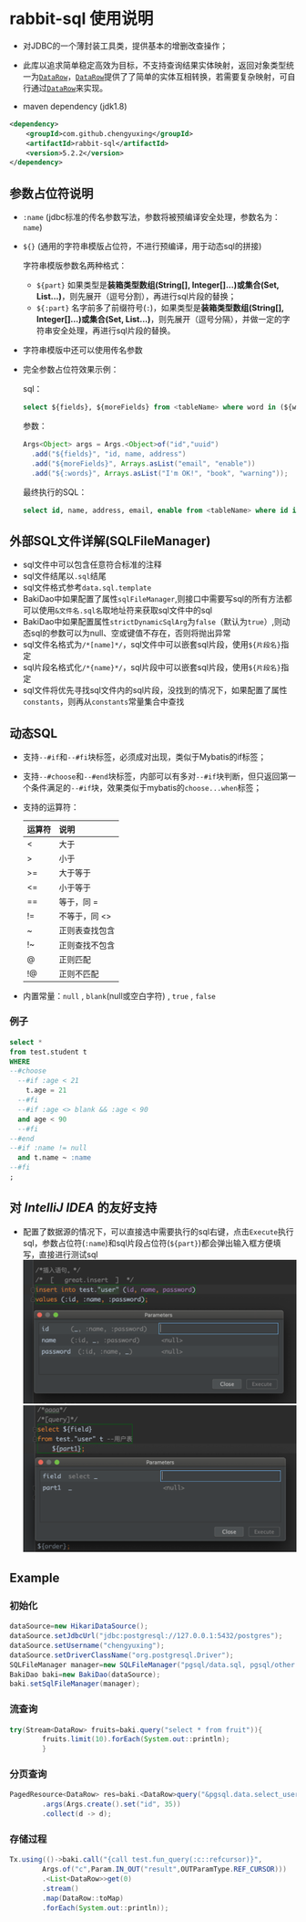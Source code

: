# rabbit-sql 使用说明

- 对JDBC的一个薄封装工具类，提供基本的增删改查操作；

- 此库以追求简单稳定高效为目标，不支持查询结果实体映射，返回对象类型统一为[`DataRow`](https://github.com/chengyuxing/rabbit-common/blob/master/src/main/java/rabbit/common/types/DataRow.java)，[`DataRow`](https://github.com/chengyuxing/rabbit-common/blob/master/src/main/java/rabbit/common/types/DataRow.java)提供了了简单的实体互相转换，若需要复杂映射，可自行通过[`DataRow`](https://github.com/chengyuxing/rabbit-common/blob/master/src/main/java/rabbit/common/types/DataRow.java)来实现。

- maven dependency (jdk1.8)

```xml
<dependency>
    <groupId>com.github.chengyuxing</groupId>
    <artifactId>rabbit-sql</artifactId>
    <version>5.2.2</version>
</dependency>
```

## 参数占位符说明

- `:name` (jdbc标准的传名参数写法，参数将被预编译安全处理，参数名为：`name`)

- `${}` (通用的字符串模版占位符，不进行预编译，用于动态sql的拼接)

  字符串模版参数名两种格式：

  - `${part}` 如果类型是**装箱类型数组(String[], Integer[]...)**或**集合(Set, List...)**，则先展开（逗号分割），再进行sql片段的替换；
  - `${:part}` 名字前多了前缀符号(`:`)，如果类型是**装箱类型数组(String[], Integer[]...)**或**集合(Set, List...)**，则先展开（逗号分隔），并做一定的字符串安全处理，再进行sql片段的替换。

- 字符串模版中还可以使用传名参数

- 完全参数占位符效果示例：

  sql：

  ```sql
  select ${fields}, ${moreFields} from <tableName> where word in (${words}) or id = :id;
  ```

  参数：

  ```java
  Args<Object> args = Args.<Object>of("id","uuid")
    .add("${fields}", "id, name, address")
    .add("${moreFields}", Arrays.asList("email", "enable"))
    .add("${:words}", Arrays.asList("I'm OK!", "book", "warning"));
  ```
  
  最终执行的SQL：
  
  ```sql
  select id, name, address, email, enable from <tableName> where id in ('I''m Ok!', 'book', 'warning') or id = 'uuid';
  ```
  
  

## 外部SQL文件详解(SQLFileManager)

- sql文件中可以包含任意符合标准的注释
- sql文件结尾以`.sql`结尾
- sql文件格式参考```data.sql.template```
- BakiDao中如果配置了属性```sqlFileManager```,则接口中需要写sql的所有方法都可以使用``&文件名.sql名``取地址符来获取sql文件中的sql
- BakiDao中如果配置属性```strictDynamicSqlArg```为`false`（默认为`true`）,则动态sql的参数可以为null、空或键值不存在，否则将抛出异常
- sql文件名格式为``/*[name]*/``，sql文件中可以嵌套sql片段，使用`${片段名}`指定
- sql片段名格式化``/*{name}*/``，sql片段中可以嵌套sql片段，使用`${片段名}`指定
- sql文件将优先寻找sql文件内的sql片段，没找到的情况下，如果配置了属性```constants```，则再从```constants```常量集合中查找

## 动态SQL

- 支持`--#if`和`--#fi`块标签，必须成对出现，类似于Mybatis的if标签；

- 支持`--#choose`和`--#end`块标签，内部可以有多对`--#if`块判断，但只返回第一个条件满足的`--#if`块，效果类似于mybatis的`choose...when`标签；

- 支持的运算符：

  | 运算符 | 说明           |
  | ------ | -------------- |
  | <      | 大于           |
  | >      | 小于           |
  | >=     | 大于等于       |
  | <=     | 小于等于       |
  | ==     | 等于，同 =     |
  | !=     | 不等于，同 <>  |
  | ~      | 正则表查找包含 |
  | !~     | 正则查找不包含 |
  | @      | 正则匹配       |
  | !@     | 正则不匹配     |

- 内置常量：`null` , `blank`(null或空白字符) , `true` , `false`

### 例子

```sql
select *
from test.student t
WHERE
--#choose
  --#if :age < 21
    t.age = 21
  --#fi
  --#if :age <> blank && :age < 90
  and age < 90
  --#fi
--#end
--#if :name != null
  and t.name ~ :name
--#fi
;
```

## 对 *IntelliJ IDEA* 的友好支持

- 配置了数据源的情况下，可以直接选中需要执行的sql右键，点击`Execute`执行sql，参数占位符(`:name`)和sql片段占位符(`${part}`)都会弹出输入框方便填写，直接进行测试sql
  ![](https://github.com/chengyuxing/rabbit-sql/blob/master/img/p.jpg)
  ![](https://github.com/chengyuxing/rabbit-sql/blob/master/img/p2.png)

## Example

### 初始化

```java
dataSource=new HikariDataSource();
dataSource.setJdbcUrl("jdbc:postgresql://127.0.0.1:5432/postgres");
dataSource.setUsername("chengyuxing");
dataSource.setDriverClassName("org.postgresql.Driver");
SQLFileManager manager=new SQLFileManager("pgsql/data.sql, pgsql/other.sql");
BakiDao baki=new BakiDao(dataSource);
baki.setSqlFileManager(manager);
```

### 流查询

```java
try(Stream<DataRow> fruits=baki.query("select * from fruit")){
        fruits.limit(10).forEach(System.out::println);
        }
```

### 分页查询

```java
PagedResource<DataRow> res=baki.<DataRow>query("&pgsql.data.select_user", 1, 10)
        .args(Args.create().set("id", 35))
        .collect(d -> d);
```

### 存储过程

```java
Tx.using(()->baki.call("{call test.fun_query(:c::refcursor)}",
        Args.of("c",Param.IN_OUT("result",OUTParamType.REF_CURSOR)))
        .<List<DataRow>>get(0)
        .stream()
        .map(DataRow::toMap)
        .forEach(System.out::println));
```

